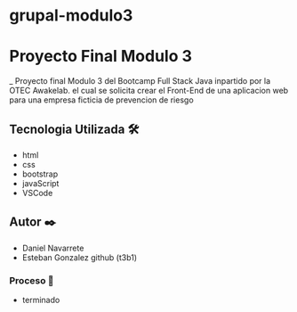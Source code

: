 # grupal-modulo3

# Proyecto Final Modulo 3

_ Proyecto final Modulo 3 del Bootcamp Full Stack Java inpartido por la OTEC Awakelab. el cual se solicita crear el Front-End de una aplicacion web para una empresa ficticia de prevencion de riesgo

## Tecnologia Utilizada 🛠️
- html
- css
- bootstrap
- javaScript
- VSCode


## Autor ✒️
- Daniel Navarrete
- Esteban Gonzalez
 github (t3b1)

### Proceso 🔧
- terminado 
